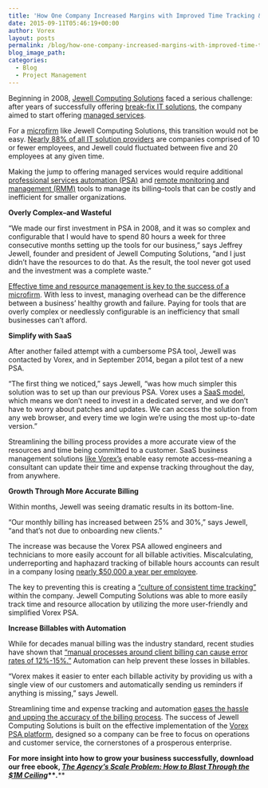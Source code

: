 ```yaml
---
title: 'How One Company Increased Margins with Improved Time Tracking &#038; Billing'
date: 2015-09-11T05:46:19+00:00
author: Vorex
layout: posts
permalink: /blog/how-one-company-increased-margins-with-improved-time-tracking-billing/
blog_image_path:
categories:
  - Blog
  - Project Management
---
```

Beginning in 2008, [Jewell Computing Solutions](http://www.jewellcomputing.com/) faced a serious challenge: after years of successfully offering [break-fix IT solutions](http://www.mspanswers.com/2012/02/10/17-reasons-why-providing-breakfix-support-will-kill-your-it-support-business/), the company aimed to start offering [managed services](http://www.jewellcomputing.com/why-should-your-company-use-managed-services/).

For a [microfirm](http://www.oecd-ilibrary.org/sites/entrepreneur_aag-2013-en/02/01/index.html?contentType=&itemId=%2Fcontent%2Fchapter%2Fentrepreneur_aag-2013-7-en&mimeType=text%2Fhtml&containerItemId=%2Fcontent%2Fserial%2F22266941&accessItemIds=) like Jewell Computing Solutions, this transition would not be easy. [Nearly 88% of all IT solution providers](http://vorex.hs-sites.com/vorex-success-story-jewell?__hstc=100746398.1ae0f305efe0ac392cdb84ffbd2439be.1440771548482.1440771548482.1440777084249.2&__hssc=100746398.11.1440777084249&__hsfp=2218285620) are companies comprised of 10 or fewer employees, and Jewell could fluctuated between five and 20 employees at any given time.<!--more-->

Making the jump to offering managed services would require additional [professional services automation (PSA)](http://www.vorex.com/whats-the-difference-between-project-management-and-psa/) and [remote monitoring and management (RMM)](http://www.vorex.com/change-your-business-with-new-vorex-features/) tools to manage its billing&#8211;tools that can be costly and inefficient for smaller organizations.

**Overly Complex&#8211;and Wasteful**

&#8220;We made our first investment in PSA in 2008, and it was so complex and configurable that I would have to spend 80 hours a week for three consecutive months setting up the tools for our business,&#8221; says Jeffrey Jewell, founder and president of Jewell Computing Solutions, &#8220;and I just didn&#8217;t have the resources to do that. As the result, the tool never got used and the investment was a complete waste.&#8221;

[Effective time and resource management is key to the success of a microfirm](http://www.vorex.com/success-on-a-shoestring-3-strategies-for-time-strapped-business-leaders/). With less to invest, managing overhead can be the difference between a business&#8217; healthy growth and failure. Paying for tools that are overly complex or needlessly configurable is an inefficiency that small businesses can&#8217;t afford.

**Simplify with SaaS**

After another failed attempt with a cumbersome PSA tool, Jewell was contacted by Vorex, and in September 2014, began a pilot test of a new PSA.

&#8220;The first thing we noticed,&#8221; says Jewell, &#8220;was how much simpler this solution was to set up than our previous PSA. Vorex uses a [SaaS model](http://technologyadvice.com/project-management/blog/on-premise-vs-cloud-project-management-software/), which means we don&#8217;t need to invest in a dedicated server, and we don&#8217;t have to worry about patches and updates. We can access the solution from any web browser, and every time we login we&#8217;re using the most up-to-date version.&#8221;

Streamlining the billing process provides a more accurate view of the resources and time being committed to a customer. SaaS business management solutions [like Vorex&#8217;s](http://www.vorex.com/product/) enable easy remote access&#8211;meaning a consultant can update their time and expense tracking throughout the day, from anywhere.

**Growth Through More Accurate Billing**

Within months, Jewell was seeing dramatic results in its bottom-line.

&#8220;Our monthly billing has increased between 25% and 30%,&#8221; says Jewell, &#8220;and that&#8217;s not due to onboarding new clients.&#8221;

The increase was because the Vorex PSA allowed engineers and technicians to more easily account for all billable activities. Miscalculating, underreporting and haphazard tracking of billable hours accounts can result in a company losing [nearly $50,000 a year per employee](http://blog.hourstimetracking.com/you-could-be-wasting-50000-a-year-by-not-tracking-your-time/).

The key to preventing this is creating a [&#8220;culture of consistent time tracking&#8221;](http://cewilsonconsulting.com/7-smart-tips-effective-time-tracking/) within the company. Jewell Computing Solutions was able to more easily track time and resource allocation by utilizing the more user-friendly and simplified Vorex PSA.

**Increase Billables with Automation**

While for decades manual billing was the industry standard, recent studies have shown that [&#8220;manual processes around client billing can cause error rates of 12%-15%.&#8221;](http://www.aberdeen.com/research/8702/ai-project-resource-scheduling/content.aspx) Automation can help prevent these losses in billables.

&#8220;Vorex makes it easier to enter each billable activity by providing us with a single view of our customers and automatically sending us reminders if anything is missing,&#8221; says Jewell.

Streamlining time and expense tracking and automation [eases the hassle and upping the accuracy of the billing process](http://www.entrepreneur.com/article/237895). The success of Jewell Computing Solutions is built on the effective implementation of the [Vorex PSA platform](http://www.vorex.com/industries/architecture-engineering-construction/), designed so a company can be free to focus on operations and customer service, the cornerstones of a prosperous enterprise.

****For more insight into how to grow your business successfully, download our free ebook,** [**_The Agency&#8217;s Scale Problem: How to Blast Through the $1M Ceiling_**](http://vorex.hs-sites.com/agency-scale-ebook?__hstc=100746398.b2843db0333d5242d1d7cad84e1e93d1.1428948442272.1440784627712.1440789030349.72&__hssc=100746398.6.1440789030349&__hsfp=3983076714)**_._****
